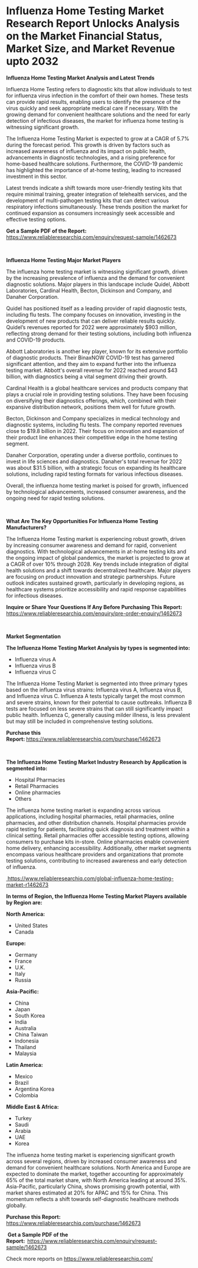<p><h1>Influenza Home Testing Market Research Report Unlocks Analysis on the Market Financial Status, Market Size, and Market Revenue upto 2032</h1></p><p><strong>Influenza Home Testing Market Analysis and Latest Trends</strong></p>
<p><p>Influenza Home Testing refers to diagnostic kits that allow individuals to test for influenza virus infection in the comfort of their own homes. These tests can provide rapid results, enabling users to identify the presence of the virus quickly and seek appropriate medical care if necessary. With the growing demand for convenient healthcare solutions and the need for early detection of infectious diseases, the market for influenza home testing is witnessing significant growth.</p><p>The Influenza Home Testing Market is expected to grow at a CAGR of 5.7% during the forecast period. This growth is driven by factors such as increased awareness of influenza and its impact on public health, advancements in diagnostic technologies, and a rising preference for home-based healthcare solutions. Furthermore, the COVID-19 pandemic has highlighted the importance of at-home testing, leading to increased investment in this sector.</p><p>Latest trends indicate a shift towards more user-friendly testing kits that require minimal training, greater integration of telehealth services, and the development of multi-pathogen testing kits that can detect various respiratory infections simultaneously. These trends position the market for continued expansion as consumers increasingly seek accessible and effective testing options.</p></p>
<p><strong>Get a Sample PDF of the Report:&nbsp;</strong> <a href="https://www.reliableresearchiq.com/enquiry/request-sample/1462673?utm_campaign=103&utm_medium=2&utm_source=Github&utm_content=ia&utm_term=11032025&utm_id=influenza-home-testing">https://www.reliableresearchiq.com/enquiry/request-sample/1462673</a></p>
<p>&nbsp;</p>
<p><strong>Influenza Home Testing Major Market Players</strong></p>
<p><p>The influenza home testing market is witnessing significant growth, driven by the increasing prevalence of influenza and the demand for convenient diagnostic solutions. Major players in this landscape include Quidel, Abbott Laboratories, Cardinal Health, Becton, Dickinson and Company, and Danaher Corporation.</p><p>Quidel has positioned itself as a leading provider of rapid diagnostic tests, including flu tests. The company focuses on innovation, investing in the development of new products that can deliver reliable results quickly. Quidel’s revenues reported for 2022 were approximately $903 million, reflecting strong demand for their testing solutions, including both influenza and COVID-19 products.</p><p>Abbott Laboratories is another key player, known for its extensive portfolio of diagnostic products. Their BinaxNOW COVID-19 test has garnered significant attention, and they aim to expand further into the influenza testing market. Abbott's overall revenue for 2022 reached around $43 billion, with diagnostics being a vital segment driving their growth.</p><p>Cardinal Health is a global healthcare services and products company that plays a crucial role in providing testing solutions. They have been focusing on diversifying their diagnostics offerings, which, combined with their expansive distribution network, positions them well for future growth.</p><p>Becton, Dickinson and Company specializes in medical technology and diagnostic systems, including flu tests. The company reported revenues close to $19.8 billion in 2022. Their focus on innovation and expansion of their product line enhances their competitive edge in the home testing segment.</p><p>Danaher Corporation, operating under a diverse portfolio, continues to invest in life sciences and diagnostics. Danaher's total revenue for 2022 was about $31.5 billion, with a strategic focus on expanding its healthcare solutions, including rapid testing formats for various infectious diseases.</p><p>Overall, the influenza home testing market is poised for growth, influenced by technological advancements, increased consumer awareness, and the ongoing need for rapid testing solutions.</p></p>
<p>&nbsp;</p>
<p><strong>What Are The Key Opportunities For Influenza Home Testing Manufacturers?</strong></p>
<p><p>The Influenza Home Testing market is experiencing robust growth, driven by increasing consumer awareness and demand for rapid, convenient diagnostics. With technological advancements in at-home testing kits and the ongoing impact of global pandemics, the market is projected to grow at a CAGR of over 10% through 2028. Key trends include integration of digital health solutions and a shift towards decentralized healthcare. Major players are focusing on product innovation and strategic partnerships. Future outlook indicates sustained growth, particularly in developing regions, as healthcare systems prioritize accessibility and rapid response capabilities for infectious diseases.</p></p>
<p><strong>Inquire or Share Your Questions If Any Before Purchasing This Report:</strong> <a href="https://www.reliableresearchiq.com/enquiry/pre-order-enquiry/1462673?utm_campaign=103&utm_medium=2&utm_source=Github&utm_content=ia&utm_term=11032025&utm_id=influenza-home-testing">https://www.reliableresearchiq.com/enquiry/pre-order-enquiry/1462673</a></p>
<p>&nbsp;</p>
<p><strong>Market Segmentation</strong></p>
<p><strong>The Influenza Home Testing Market Analysis by types is segmented into:</strong></p>
<p><ul><li>Influenza virus A</li><li>Influenza virus B</li><li>Influenza virus C</li></ul></p>
<p><p>The Influenza Home Testing Market is segmented into three primary types based on the influenza virus strains: Influenza virus A, Influenza virus B, and Influenza virus C. Influenza A tests typically target the most common and severe strains, known for their potential to cause outbreaks. Influenza B tests are focused on less severe strains that can still significantly impact public health. Influenza C, generally causing milder illness, is less prevalent but may still be included in comprehensive testing solutions.</p></p>
<p><strong>Purchase this Report:&nbsp;</strong><a href="https://www.reliableresearchiq.com/purchase/1462673?utm_campaign=103&utm_medium=2&utm_source=Github&utm_content=ia&utm_term=11032025&utm_id=influenza-home-testing">https://www.reliableresearchiq.com/purchase/1462673</a></p>
<p>&nbsp;</p>
<p><strong>The Influenza Home Testing Market Industry Research by Application is segmented into:</strong></p>
<p><ul><li>Hospital Pharmacies</li><li>Retail Pharmacies</li><li>Online pharmacies</li><li>Others</li></ul></p>
<p><p>The influenza home testing market is expanding across various applications, including hospital pharmacies, retail pharmacies, online pharmacies, and other distribution channels. Hospital pharmacies provide rapid testing for patients, facilitating quick diagnosis and treatment within a clinical setting. Retail pharmacies offer accessible testing options, allowing consumers to purchase kits in-store. Online pharmacies enable convenient home delivery, enhancing accessibility. Additionally, other market segments encompass various healthcare providers and organizations that promote testing solutions, contributing to increased awareness and early detection of influenza.</p></p>
<p><a href="https://www.reliableresearchiq.com/global-influenza-home-testing-market-r1462673?utm_campaign=103&utm_medium=2&utm_source=Github&utm_content=ia&utm_term=11032025&utm_id=influenza-home-testing">&nbsp;https://www.reliableresearchiq.com/global-influenza-home-testing-market-r1462673</a></p>
<p><strong>In terms of Region, the Influenza Home Testing Market Players available by Region are:</strong></p>
<p>
    <p> <strong> North America: </strong>
        <ul>
            <li>United States</li>
            <li>Canada</li>
        </ul>
        </p> 
    <p> <strong> Europe: </strong>
        <ul>
            <li>Germany</li>
            <li>France</li>
            <li>U.K.</li>
            <li>Italy</li>
            <li>Russia</li>
        </ul>
        </p> 
    <p> <strong> Asia-Pacific: </strong>
        <ul>
            <li>China</li>
            <li>Japan</li>
            <li>South Korea</li>
            <li>India</li>
            <li>Australia</li>
            <li>China Taiwan</li>
            <li>Indonesia</li>
            <li>Thailand</li>
            <li>Malaysia</li>
        </ul>
        </p> 
    <p> <strong> Latin America: </strong>
        <ul>
            <li>Mexico</li>
            <li>Brazil</li>
            <li>Argentina Korea</li>
            <li>Colombia</li>
        </ul>
        </p> 
    <p> <strong> Middle East & Africa: </strong>
        <ul>
            <li>Turkey</li>
            <li>Saudi</li>
            <li>Arabia</li>
            <li>UAE</li>
            <li>Korea</li>
        </ul>
    </p>
    </p>
<p><p>The influenza home testing market is experiencing significant growth across several regions, driven by increased consumer awareness and demand for convenient healthcare solutions. North America and Europe are expected to dominate the market, together accounting for approximately 65% of the total market share, with North America leading at around 35%. Asia-Pacific, particularly China, shows promising growth potential, with market shares estimated at 20% for APAC and 15% for China. This momentum reflects a shift towards self-diagnostic healthcare methods globally.</p></p>
<p><strong>Purchase this Report: </strong><a href="https://www.reliableresearchiq.com/purchase/1462673?utm_campaign=103&utm_medium=2&utm_source=Github&utm_content=ia&utm_term=11032025&utm_id=influenza-home-testing">https://www.reliableresearchiq.com/purchase/1462673</a></p>
<p>&nbsp;<strong>Get a Sample PDF of the Report:&nbsp;&nbsp;</strong><a href="https://www.reliableresearchiq.com/enquiry/request-sample/1462673?utm_campaign=103&utm_medium=2&utm_source=Github&utm_content=ia&utm_term=11032025&utm_id=influenza-home-testing">https://www.reliableresearchiq.com/enquiry/request-sample/1462673</a></p>
<p><strong></strong></p>
<p>Check more reports on <a href="https://www.reliableresearchiq.com/?utm_campaign=103&utm_medium=2&utm_source=Github&utm_content=ia&utm_term=11032025&utm_id=influenza-home-testing">https://www.reliableresearchiq.com/</a></p>